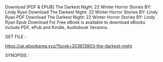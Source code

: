 Download [PDF & EPUB] The Darkest Night: 22 Winter Horror Stories BY: Lindy Ryan Download The Darkest Night: 22 Winter Horror Stories BY: Lindy Ryan PDF Download The Darkest Night: 22 Winter Horror Stories BY: Lindy Ryan Epub Download For Free eBook is available to download eBooks include PDF, ePub and Kindle, Audiobook Versions.

GET FILE :

https://uk.ebookarea.xyz/?book=203613903-the-darkest-night

SYNOPSIS : 


